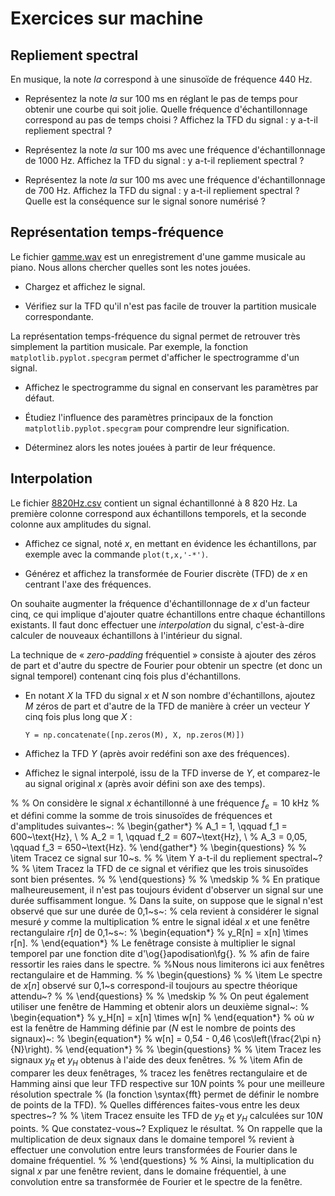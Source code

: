 # Exercices sur machine

## Repliement spectral

En musique, la note _la_ correspond à une sinusoïde de fréquence 440 Hz.

* Représentez la note _la_ sur 100 ms en réglant le pas de temps pour obtenir une courbe qui soit jolie.
  Quelle fréquence d'échantillonnage correspond au pas de temps choisi ?
  Affichez la TFD du signal : y a-t-il repliement spectral ?

* Représentez la note _la_ sur 100 ms avec une fréquence d'échantillonnage de 1000 Hz.
  Affichez la TFD du signal : y a-t-il repliement spectral ?

* Représentez la note _la_ sur 100 ms avec une fréquence d'échantillonnage de 700 Hz.
  Affichez la TFD du signal : y a-t-il repliement spectral ?
  Quelle est la conséquence sur le signal sonore numérisé ?
  
## Représentation temps-fréquence

<!-- Le fichier bigben.wav est un enregistrement d'une partie de la sonnerie de Big Ben. -->
Le fichier <a href="../_static/gamme.wav">gamme.wav</a> est un enregistrement d'une gamme musicale au piano.
Nous allons chercher quelles sont les notes jouées.

* Chargez et affichez le signal.

* Vérifiez sur la TFD qu'il n'est pas facile de trouver la partition musicale correspondante.

La représentation temps-fréquence du signal permet de retrouver très simplement la partition musicale.
Par exemple, la fonction `matplotlib.pyplot.specgram` permet d'afficher le spectrogramme d'un signal.

* Affichez le spectrogramme du signal en conservant les paramètres par défaut.

* Étudiez l'influence des paramètres principaux de la fonction `matplotlib.pyplot.specgram` pour comprendre leur signification.

* Déterminez alors les notes jouées à partir de leur fréquence.

## Interpolation

Le fichier <a href="../_static/8820Hz.csv">8820Hz.csv</a> contient un signal échantillonné à 8 820 Hz.
La première colonne correspond aux échantillons temporels, et la seconde colonne aux amplitudes du signal.

* Affichez ce signal, noté $x$, en mettant en évidence les échantillons,
  par exemple avec la commande `plot(t,x,'-*')`.

* Générez et affichez la transformée de Fourier discrète (TFD) de $x$ en centrant l'axe des fréquences.

On souhaite augmenter la fréquence d'échantillonnage de $x$ d'un facteur cinq,
ce qui implique d'ajouter quatre échantillons entre chaque échantillons existants.
Il faut donc effectuer une _interpolation_ du signal,
c'est-à-dire calculer de nouveaux échantillons à l'intérieur du signal.

<!-- 
% La technique de \textit{zero-filling} est utilisée dans un premier temps.
%
%   \item Ajoutez quatre échantillons nuls entre les échantillons de $x$ pour obtenir un nouveau signal $y$
%   de fréquence d'échantillonnage 44\,100~Hz.
%   Vous pouvez utiliser les instructions suivantes~:
%       y = zeros(5*N,1);   % Création d'un signal nul
%       y(1:5:end) = x;     % un échantillon sur 5 est affecté à la valeur du signal x à interpoler
%   Le signal n'est pas encore interpolé, mais sa fréquence d'échantillonnage a été multipliée par cinq.
%
%   \item Une première méthode d'interpolation est d'utiliser un bloqueur d'ordre zéro.
%   Elle consiste à faire suivre chaque échantillon du signal $x$ par quatre échantillons identiques.
%   Autrement dit, cela revient à convoluer $x_0$ par $h = \big[1\;1\;1\;1\;1\big]$.
-->

La technique de « _zero-padding_ fréquentiel » consiste à ajouter des zéros de part et d'autre du spectre de Fourier
pour obtenir un spectre (et donc un signal temporel) contenant cinq fois plus d'échantillons.

* En notant $X$ la TFD du signal $x$ et $N$ son nombre d'échantillons,
  ajoutez $M$ zéros de part et d'autre de la TFD de manière à créer un vecteur $Y$ cinq fois plus long que $X$ :
  ```
  Y = np.concatenate([np.zeros(M), X, np.zeros(M)])
  ```

* Affichez la TFD $Y$ (après avoir redéfini son axe des fréquences).

* Affichez le signal interpolé, issu de la TFD inverse de $Y$,
  et comparez-le au signal original $x$ (après avoir défini son axe des temps).
  
  <!-- Fenêtrage -->
%
% On considère le signal $x$ échantillonné à une fréquence $f_e=10~\text{kHz}$
% et défini comme la somme de trois sinusoïdes de fréquences et d'amplitudes suivantes~:
% \begin{gather*}
%   A_1 = 1,    \qquad f_1 = 600~\text{Hz}, \\
%   A_2 = 1,    \qquad f_2 = 607~\text{Hz}, \\
%   A_3 = 0,05, \qquad f_3 = 650~\text{Hz}.
% \end{gather*}
% \begin{questions}
%
%   \item Tracez ce signal sur 10~s.
%
%   \item Y a-t-il du repliement spectral~?
%
%   \item Tracez la TFD de ce signal et vérifiez que les trois sinusoïdes sont bien présentes.
%
% \end{questions}
%
% \medskip
%
% En pratique malheureusement, il n'est pas toujours évident d'observer un signal sur une durée suffisamment longue.
% Dans la suite, on suppose que le signal n'est observé que sur une durée de 0,1~s~:
% cela revient à considérer le signal mesuré $y$ comme la multiplication
% entre le signal idéal $x$ et une fenêtre rectangulaire $r[n]$ de 0,1~s~:
% \begin{equation*}
%   y_R[n] = x[n] \times r[n].
% \end{equation*}
% Le fenêtrage consiste à multiplier le signal temporel par une fonction dite d'\og{}apodisation\fg{}.
% % afin de faire ressortir les raies dans le spectre.
% %Nous nous limiterons ici aux fenêtres rectangulaire et de Hamming.
%
% \begin{questions}
%
%   \item Le spectre de $x[n]$ observé sur 0,1~s correspond-il toujours au spectre théorique attendu~?
%
% \end{questions}
%
% \medskip
%
% On peut également utiliser une fenêtre de Hamming et obtenir alors un deuxième signal~:
% \begin{equation*}
%   y_H[n] = x[n] \times w[n]
% \end{equation*}
% où $w$ est la fenêtre de Hamming définie par ($N$ est le nombre de points des signaux)~:
% \begin{equation*}
%   w[n] = 0,54 - 0,46 \cos\left(\frac{2\pi n}{N}\right).
% \end{equation*}
%
% \begin{questions}
%
%   \item Tracez les signaux $y_R$ et $y_H$ obtenus à l'aide des deux fenêtres.
%
%   \item Afin de comparer les deux fenêtrages,
%   tracez les fenêtres rectangulaire et de Hamming ainsi que leur TFD respective sur $10N$ points
%   pour une meilleure résolution spectrale
%   (la fonction \syntax{fft} permet de définir le nombre de points de la TFD).
%   Quelles différences faites-vous entre les deux spectres~?
%
%   \item Tracez ensuite les TFD de $y_R$ et $y_H$ calculées sur $10N$ points.
%   Que constatez-vous~? Expliquez le résultat.
%   On rappelle que la multiplication de deux signaux dans le domaine temporel
%   revient à effectuer une convolution entre leurs transformées de Fourier dans le domaine fréquentiel.
%
% \end{questions}
% % Ainsi, la multiplication du signal $x$ par une fenêtre revient, dans le domaine fréquentiel, à une convolution entre sa transformée de Fourier et le spectre de la fenêtre.